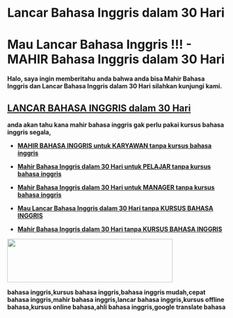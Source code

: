 # Lancar Bahasa Inggris dalam 30 Hari

<h1><strong>Mau Lancar Bahasa Inggris !!! - MAHIR Bahasa Inggris dalam 30 Hari<strong></h1>
<p>Halo, saya ingin memberitahu anda bahwa anda bisa <b>Mahir Bahasa Inggris</d> dan <b>Lancar Bahasa Inggris</d> dalam <b>30 Hari</d> silahkan kunjungi kami.

<h2><a href="http://bit.ly/Daftar-BahasaInggrisTeam" title="LANCAR BAHASA INGGRIS dalam 30 Hari" target="_blank">LANCAR BAHASA INGGRIS dalam 30 Hari</a></h2>

<p>anda akan tahu kana mahir bahasa inggris gak perlu pakai kursus bahasa inggris segala,<br/>

- <a href="https://youtu.be/3HA6xmEowW4" title="MAHIR BAHASA INGGRIS untuk KARYAWAN tanpa kursus bahasa inggris" target="_blank">MAHIR BAHASA INGGRIS untuk KARYAWAN tanpa kursus bahasa inggris
</a><br/>

- <a href="https://youtu.be/dkcqha775z8" title="Mahir Bahasa Inggris dalam 30 Hari untuk PELAJAR tanpa kursus bahasa inggris" target="_blank">Mahir Bahasa Inggris dalam 30 Hari untuk PELAJAR tanpa kursus bahasa inggris</a><br/>

- <a href="https://youtu.be/GS3_Tfsrf00" title="Mahir Bahasa Inggris dalam 30 Hari untuk MANAGER tanpa kursus bahasa inggris" target="_blank">Mahir Bahasa Inggris dalam 30 Hari untuk MANAGER tanpa kursus bahasa inggris</a><br/>

- <a href="https://youtu.be/3uLiVwUqO3o" title="Mau Lancar Bahasa Inggris dalam 30 Hari tanpa KURSUS BAHASA INGGRIS" target="_blank">Mau Lancar Bahasa Inggris dalam 30 Hari tanpa KURSUS BAHASA INGGRIS</a><br/>

- <a href="https://youtu.be/DMWrRmqu7VE" title="Mahir Bahasa Inggris dalam 30 Hari tanpa KURSUS BAHASA INGGRIS" target="_blank">Mahir Bahasa Inggris dalam 30 Hari tanpa KURSUS BAHASA INGGRIS</a><br/>

</p>

<p><a href="http://bit.ly/MahirBahasaInggris30Hari
" title="Mahir Bahasa Inggris dalam 30 Hari" target="_blank"><img style="vertical-align: middle;" src="https://i.imgur.com/pBj3Onn.gif" alt="" width="380" height="100" /></a></p>


bahasa inggris,kursus bahasa inggris,bahasa inggris mudah,cepat bahasa inggris,mahir bahasa inggris,lancar bahasa inggris,kursus offline bahasa,kursus online bahasa,ahli bahasa inggris,google translate bahasa

